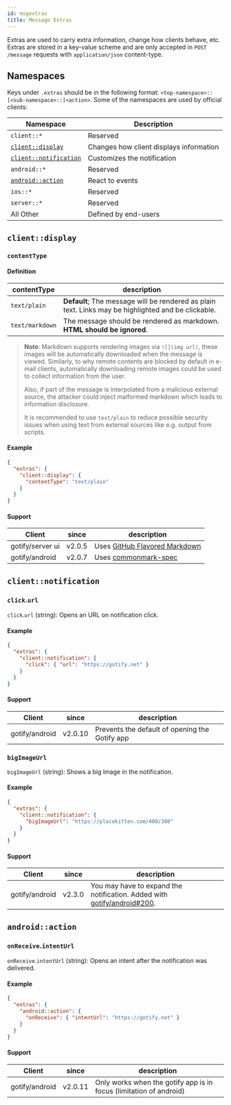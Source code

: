 ```yaml
---
id: msgextras
title: Message Extras
---
```


Extras are used to carry extra information, change how clients behave, etc.
Extras are stored in a key-value scheme and are only accepted in `POST /message` requests with `application/json` content-type.

## Namespaces

Keys under `.extras` should be in the following format: `<top-namespace>::[<sub-namespace>::]<action>`.
Some of the namespaces are used by official clients:

| Namespace                                     | Description                             |
| --------------------------------------------- | --------------------------------------- |
| `client::*`                                   | Reserved                                |
| [`client::display`](#clientdisplay)           | Changes how client displays information |
| [`client::notification`](#clientnotification) | Customizes the notification             |
| `android::*`                                  | Reserved                                |
| [`android::action`](#androidaction)           | React to events                         |
| `ios::*`                                      | Reserved                                |
| `server::*`                                   | Reserved                                |
| All Other                                     | Defined by end-users                    |

## `client::display`

### `contentType`

#### Definition

| contentType     | description                                                                                         |
| --------------- | --------------------------------------------------------------------------------------------------- |
| `text/plain`    | **Default**; The message will be rendered as plain text. Links may be highlighted and be clickable. |
| `text/markdown` | The message should be rendered as markdown. **HTML should be ignored**.                             |

> **Note**: Markdown supports rendering images via `![](img url)`,
> these images will be automatically downloaded when the message is viewed.
> Similarly, to why remote contents are blocked by default in e-mail clients,
> automatically downloading remote images could be used to collect information from the user.
>
> Also, if part of the message is interpolated from a malicious external source,
> the attacker could inject malformed markdown which leads to information disclosure.
>
> It is recommended to use `text/plain` to reduce possible security issues
> when using text from external sources like e.g. output from scripts.

#### Example

```json
{
  "extras": {
    "client::display": {
      "contentType": "text/plain"
    }
  }
}
```

#### Support

| Client           | since  | description                                                     |
| ---------------- | ------ | --------------------------------------------------------------- |
| gotify/server ui | v2.0.5 | Uses [GitHub Flavored Markdown](https://github.github.com/gfm/) |
| gotify/android   | v2.0.7 | Uses [commonmark-spec](https://spec.commonmark.org/0.28/)       |

## `client::notification`

### `click`.`url`

`click`.`url` (string): Opens an URL on notification click.

#### Example

```json
{
  "extras": {
    "client::notification": {
      "click": { "url": "https://gotify.net" }
    }
  }
}
```

#### Support

| Client         | since   | description                                    |
| -------------- | ------- | ---------------------------------------------- |
| gotify/android | v2.0.10 | Prevents the default of opening the Gotify app |

### `bigImageUrl`

`bigImageUrl` (string): Shows a big image in the notification.

#### Example

```json
{
  "extras": {
    "client::notification": {
      "bigImageUrl": "https://placekitten.com/400/300"
    }
  }
}
```

#### Support

| Client         | since  | description                                                                                                           |
| -------------- | ------ | --------------------------------------------------------------------------------------------------------------------- |
| gotify/android | v2.3.0 | You may have to expand the notification. Added with [gotify/android#200](https://github.com/gotify/android/pull/200). |

## `android::action`

### `onReceive`.`intentUrl`

`onReceive`.`intentUrl` (string): Opens an intent after the notification was delivered.

#### Example

```json
{
  "extras": {
    "android::action": {
      "onReceive": { "intentUrl": "https://gotify.net" }
    }
  }
}
```

#### Support

| Client         | since   | description                                                        |
| -------------- | ------- | ------------------------------------------------------------------ |
| gotify/android | v2.0.11 | Only works when the gotify app is in focus (limitation of android) |
